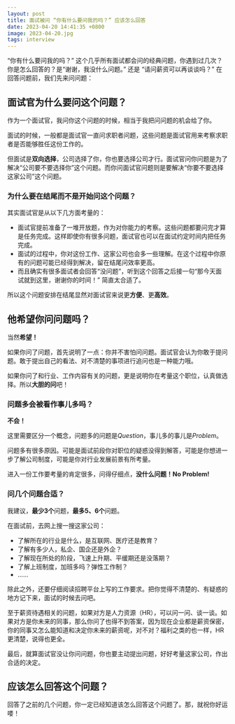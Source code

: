 ```yaml
---
layout: post
title: 面试被问 “你有什么要问我的吗？” 应该怎么回答
date: 2023-04-20 14:41:35 +0800
image: 2023-04-20.jpg
tags: interview
---
```


“你有什么要问我的吗？” 这个几乎所有面试都会问的经典问题，你遇到过几次？你是怎么回答的？是“谢谢，我没什么问题。” 还是 “请问薪资可以再谈谈吗？” 在回答问题前，我们先来问问题：

## 面试官为什么要问这个问题？

作为一个面试官，我问你这个问题的时候，相当于我把问问题的机会给了你。

面试的时候，一般都是面试官一直问求职者问题，这些问题是面试官用来考察求职者是否能够胜任这份工作的。

但面试是**双向选择**，公司选择了你，你也要选择公司才行。面试官问你问题是为了解决“公司要不要选择你”这个问题。而你问面试官问题则是要解决“你要不要选择这家公司”这个问题。

### 为什么要在结尾而不是开始问这个问题？

其实面试官是从以下几方面考量的：
- 面试官提前准备了一堆开放题，作为对你能力的考察。这些问题都要问完才算是任务完成。这样即使你有很多问题，面试官也可以在面试约定时间内把任务完成。
- 面试的过程中，你对这份工作、这家公司也会多一些理解。在这个过程中你原有的问题可能已经得到解决，留在结尾问效率更高。
- 而且确实有很多面试者会回答“没问题”，听到这个回答之后接一句“那今天面试就到这里，谢谢你的时间！” 简直太合适了。

所以这个问题安排在结尾显然对面试官来说更**方便**、更**高效**。

## 他希望你问问题吗？

当然**希望！**

如果你问了问题，首先说明了一点：你并不害怕问问题。面试官会认为你敢于提问题。敢于提出自己的看法、对不清楚的事项进行追问也是一种能力哦。

如果你问了和行业、工作内容有关的问题，更是说明你在考量这个职位，认真做选择。所以**大胆的问**吧！

### 问题多会被看作事儿多吗？

**不会！**

这里需要区分一个概念，问题多的问题是*Question*，事儿多的事儿是*Problem*。

问题多有很多原因。可能是面试前段你对职位的疑惑没得到解答，可能是你想进一步了解公司制度，可能是你对行业发展前景有所考量。

进入一份工作要考量的肯定很多，问得仔细点，**没什么问题！No Problem!**

### 问几个问题合适？

我建议，**最少3个**问题，**最多5、6个**问题。

在面试前，去网上搜一搜这家公司：
- 了解所在的行业是什么，是互联网、医疗还是教育？
- 了解有多少人，私企、国企还是外企？
- 了解现在所处的阶段，飞速上升期、平缓期还是没落期？
- 了解上班制度，加班多吗？弹性工作制？
- ......

除此之外，还要仔细阅读招聘平台上写的工作要求。把你觉得不清楚的、有疑惑的地方记下来，面试的时候去问吧。

至于薪资待遇相关的问题，如果对方是人力资源（HR），可以问一问、谈一谈。如果对方是你未来的同事，那么你问了也得不到答案，因为现在企业都是薪资保密，你的同事又怎么能知道和决定你未来的薪资呢，对不对？福利之类的也一样，HR更清楚，说得也更全。

最后，就算面试官没让你问问题，你也要主动提出问题，好好考量这家公司，作出合适的决定。

## 应该怎么回答这个问题？

回答了之前的几个问题，你一定已经知道该怎么回答这个问题了。那，就祝你好运喽！
